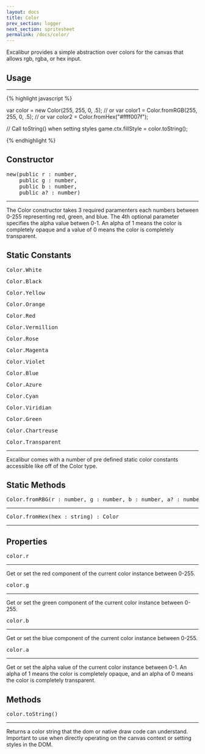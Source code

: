 ```yaml
---
layout: docs
title: Color
prev_section: logger
next_section: spritesheet
permalink: /docs/color/
---
```


Excalibur provides a simple abstraction over colors for the canvas that allows
rgb, rgba, or hex input.

## Usage
--------

{% highlight javascript %}

var color = new Color(255, 255, 0, .5);
// or
var color1 = Color.fromRGB(255, 255, 0, .5);
// or
var color2 = Color.fromHex("#ffff007f");

// Call toString() when setting styles
game.ctx.fillStyle = color.toString();

{% endhighlight %}

## Constructor
<pre>new(public r : number, 
    public g : number, 
    public b : number, 
    public a? : number)</pre>
----------

The Color constructor takes 3 required paramenters each numbers between 0-255
representing red, green, and blue. The 4th optional parameter specifies the 
alpha value betwen 0-1. An alpha of 1 means the color is completely opaque and
a value of 0 means the color is completely transparent.

## Static Constants

<pre>Color.White</pre>
<pre>Color.Black</pre>
<pre>Color.Yellow</pre>
<pre>Color.Orange</pre>
<pre>Color.Red</pre>
<pre>Color.Vermillion</pre>
<pre>Color.Rose</pre>
<pre>Color.Magenta</pre>
<pre>Color.Violet</pre>
<pre>Color.Blue</pre>
<pre>Color.Azure</pre>
<pre>Color.Cyan</pre>
<pre>Color.Viridian </pre>
<pre>Color.Green</pre>
<pre>Color.Chartreuse</pre>
<pre>Color.Transparent</pre>
----------

Excalibur comes with a number of pre defined static color constants accessible 
like off of the Color type.


## Static Methods
<pre>Color.fromRBG(r : number, g : number, b : number, a? : number) : Color</pre>
------------

<pre>Color.fromHex(hex : string) : Color</pre>
------------

## Properties
<pre>color.r</pre>
------------

Get or set the red component of the current color instance between 0-255.

<pre>color.g</pre>
------------

Get or set the green component of the current color instance between 0-255.

<pre>color.b</pre>
------------

Get or set the blue component of the current color instance between 0-255.

<pre>color.a</pre>
------------

Get or set the alpha value of the current color instance between 0-1. An alpha
of 1 means the color is completely opaque, and an alpha of 0 means the color is
completely transparent.

## Methods
<pre>color.toString()</pre>
-----------

Returns a color string that the dom or native draw code can understand. Important
to use when directly operating on the canvas context or setting styles in the DOM.





